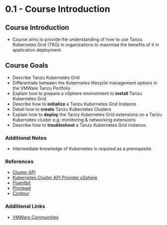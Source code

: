 # 0.1 - Course Introduction

## Course Introduction

- Course aims to provide the understanding of how to use Tanzu Kubernetes Grid (TKG) in organizations to maximise the benefits of it in application deployment.

## Course Goals

- Describe Tanzu Kubernetes Grid
- Differentiate between the Kubernetes lifecycle management options in the VMWare Tanzu Portfolio
- Explain how to prepare a vSphere environment to **install** Tanzu Kubernetes Grid
- Describe how to **initialize** a Tanzu Kubernetes Grid Instance
- Detail how to **create** Tanzu Kubernetes Clusters
- Explain how to **deploy** the Tanzy Kubernetes Grid extensions on a Tanzu Kubernetes cluster e.g. monitoring & networking extensions
- Describe how to **troubleshoot** a Tanzu Kubernetes Grid instance.

### Additional Notes

- Intermediate knowledge of Kubernetes is required as a prerequisite.

### References

- [Cluster API](https://cluster-api.sigs.k8s.io)
- [Kubernetes Cluster API Provider vSphere](https://github.com/kubernetes-sigs/cluster-api-provider-vsphere)
- [Fluentbit](https://docs.fluentbit.io/manual)
- [Pinniped](https://pinniped.dev)
- [Contour](https://projectcontour.io/docs/)

### Additional Links

- [VMWare Communities](http://communities.vmware.com)
